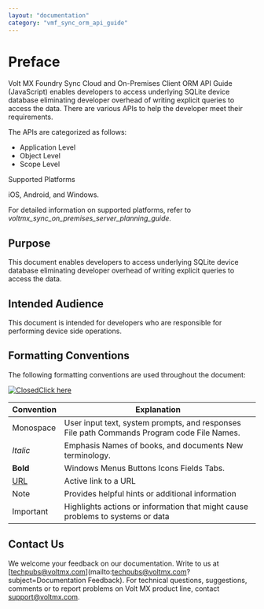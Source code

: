 ```yaml
---
layout: "documentation"
category: "vmf_sync_orm_api_guide"
---
```

                           


Preface
=======

Volt MX  Foundry Sync Cloud and On-Premises Client ORM API Guide (JavaScript) enables developers to access underlying SQLite device database eliminating developer overhead of writing explicit queries to access the data. There are various APIs to help the developer meet their requirements.

The APIs are categorized as follows:

*   Application Level
*   Object Level
*   Scope Level

Supported Platforms

iOS, Android, and Windows.

For detailed information on supported platforms, refer to _voltmx\_sync\_on\_premises\_server\_planning\_guide._

Purpose
-------

This document enables developers to access underlying SQLite device database eliminating developer overhead of writing explicit queries to access the data.

Intended Audience
-----------------

This document is intended for developers who are responsible for performing device side operations.

Formatting Conventions
----------------------

The following formatting conventions are used throughout the document:

[![Closed](../Skins/Default/Stylesheets/Images/transparent.gif)Click here  
](javascript:void(0);)

  
| Convention | Explanation |
| --- | --- |
| Monospace | User input text, system prompts, and responses File path Commands Program code File Names. |
| _Italic_ | Emphasis Names of books, and documents New terminology. |
| **Bold** | Windows Menus Buttons Icons Fields Tabs. |
| [URL](##) | Active link to a URL |
| Note | Provides helpful hints or additional information |
| Important | Highlights actions or information that might cause problems to systems or data |

Contact Us
----------

We welcome your feedback on our documentation. Write to us at [techpubs@voltmx.com](mailto:techpubs@voltmx.com?subject=Documentation Feedback). For technical questions, suggestions, comments or to report problems on Volt MX product line, contact [support@voltmx.com](mailto:prodsupport@voltmx.com).
